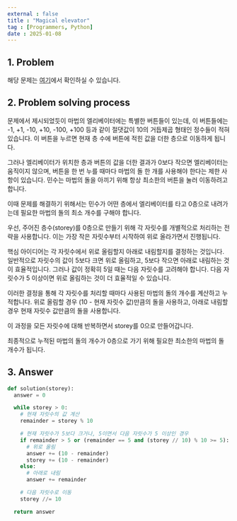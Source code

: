 ```yaml
---
external : false
title : "Magical elevator"
tag : [Programmers, Python]
date : 2025-01-08
---
```


## 1. Problem

해당 문제는 [여기](https://school.programmers.co.kr/learn/courses/30/lessons/148653)에서 확인하실 수 있습니다.

## 2. Problem solving process

문제에서 제시되었듯이 마법의 엘리베이터에는 특별한 버튼들이 있는데, 이 버튼들에는 -1, +1, -10, +10, -100, +100 등과 같이 절댓값이 10의 거듭제곱 형태인 정수들이 적혀 있습니다. 이 버튼을 누르면 현재 층 수에 버튼에 적힌 값을 더한 층으로 이동하게 됩니다.

그러나 엘리베이터가 위치한 층과 버튼의 값을 더한 결과가 0보다 작으면 엘리베이터는 움직이지 않으며, 버튼을 한 번 누를 때마다 마법의 돌 한 개를 사용해야 한다는 제한 사항이 있습니다. 민수는 마법의 돌을 아끼기 위해 항상 최소한의 버튼을 눌러 이동하려고 합니다.

이때 문제를 해결하기 위해서는 민수가 어떤 층에서 엘리베이터를 타고 0층으로 내려가는데 필요한 마법의 돌의 최소 개수를 구해야 합니다.

우선, 주어진 층수(storey)를 0층으로 만들기 위해 각 자릿수를 개별적으로 처리하는 전략을 사용합니다. 이는 가장 작은 자릿수부터 시작하여 위로 올라가면서 진행됩니다.

핵심 아이디어는 각 자릿수에서 위로 올림할지 아래로 내림할지를 결정하는 것입니다. 일반적으로 자릿수의 값이 5보다 크면 위로 올림하고, 5보다 작으면 아래로 내림하는 것이 효율적입니다. 그러나 값이 정확히 5일 때는 다음 자릿수를 고려해야 합니다. 다음 자릿수가 5 이상이면 위로 올림하는 것이 더 효율적일 수 있습니다.

이러한 결정을 통해 각 자릿수를 처리할 때마다 사용된 마법의 돌의 개수를 계산하고 누적합니다. 위로 올림할 경우 (10 - 현재 자릿수 값)만큼의 돌을 사용하고, 아래로 내림할 경우 현재 자릿수 값만큼의 돌을 사용합니다.

이 과정을 모든 자릿수에 대해 반복하면서 storey를 0으로 만들어갑니다.

최종적으로 누적된 마법의 돌의 개수가 0층으로 가기 위해 필요한 최소한의 마법의 돌 개수가 됩니다.

## 3. Answer

```python
def solution(storey):
  answer = 0

  while storey > 0:
    # 현재 자릿수의 값 계산
    remainder = storey % 10

    # 현재 자릿수가 5보다 크거나, 5이면서 다음 자릿수가 5 이상인 경우
    if remainder > 5 or (remainder == 5 and (storey // 10) % 10 >= 5):
      # 위로 올림
      answer += (10 - remainder)
      storey += (10 - remainder)
    else:
      # 아래로 내림
      answer += remainder

    # 다음 자릿수로 이동
    storey //= 10

  return answer
```
